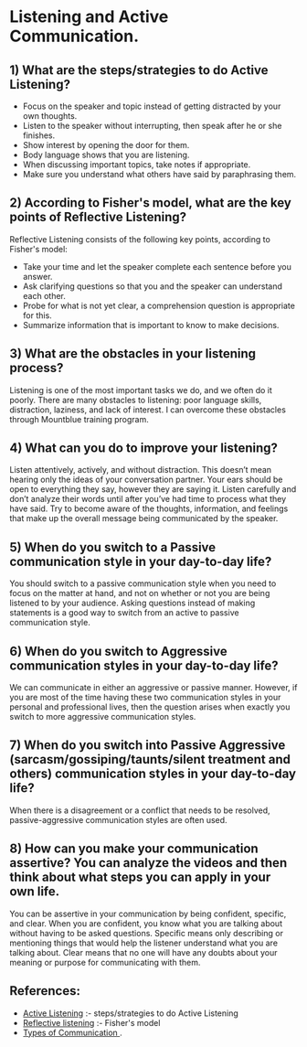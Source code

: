# Listening and Active Communication.

## 1) What are the steps/strategies to do Active Listening?

- Focus on the speaker and topic instead of getting distracted by your own thoughts.
- Listen to the speaker without interrupting, then speak after he or she finishes.
- Show interest by opening the door for them.
- Body language shows that you are listening.
- When discussing important topics, take notes if appropriate.
- Make sure you understand what others have said by paraphrasing them.

## 2) According to Fisher's model, what are the key points of Reflective Listening?

Reflective Listening consists of the following key points, according to Fisher's model:

- Take your time and let the speaker complete each sentence before you answer.
- Ask clarifying questions so that you and the speaker can understand each other.
- Probe for what is not yet clear, a comprehension question is appropriate for this.
- Summarize information that is important to know to make decisions.

## 3) What are the obstacles in your listening process?

Listening is one of the most important tasks we do, and we often do it poorly. There are many obstacles to listening: poor language skills, distraction, laziness, and lack of interest. I can  overcome these obstacles through Mountblue training program.

## 4) What can you do to improve your listening?

Listen attentively, actively, and without distraction. This doesn’t mean hearing only the ideas of your conversation partner. Your ears should be open to everything they say, however they are saying it. Listen carefully and don’t analyze their words until after you’ve had time to process what they have said. Try to become aware of the thoughts, information, and feelings that make up the overall message being communicated by the speaker.

## 5) When do you switch to a Passive communication style in your day-to-day life?

You should switch to a passive communication style when you need to focus on the matter at hand, and not on whether or not you are being listened to by your audience. Asking questions instead of making statements is a good way to switch from an active to passive communication style.

## 6) When do you switch to Aggressive communication styles in your day-to-day life?

We can communicate in either an aggressive or passive manner. However, if you are most of the time having these two communication styles in your personal and professional lives, then the question arises when exactly you switch to more aggressive communication styles.

## 7) When do you switch into Passive Aggressive (sarcasm/gossiping/taunts/silent treatment and others) communication styles in your day-to-day life?

When there is a disagreement or a conflict that needs to be resolved, passive-aggressive communication styles are often used.

## 8) How can you make your communication assertive? You can analyze the videos and then think about what steps you can apply in your own life.

You can be assertive in your communication by being confident, specific, and clear. When you are confident, you know what you are talking about without having to be asked questions. Specific means only describing or mentioning things that would help the listener understand what you are talking about. Clear means that no one will have any doubts about your meaning or purpose for communicating with them.


## **References:**

* [Active Listening]( https://www.youtube.com/watch?v=rzsVh8YwZEQ) :-  steps/strategies to do Active Listening
* [Reflective listening](https://en.wikipedia.org/wiki/Reflective_listening) :- Fisher's model
* [Types of Communication
](https://www.youtube.com/watch?v=yjOWXsDt87Y).